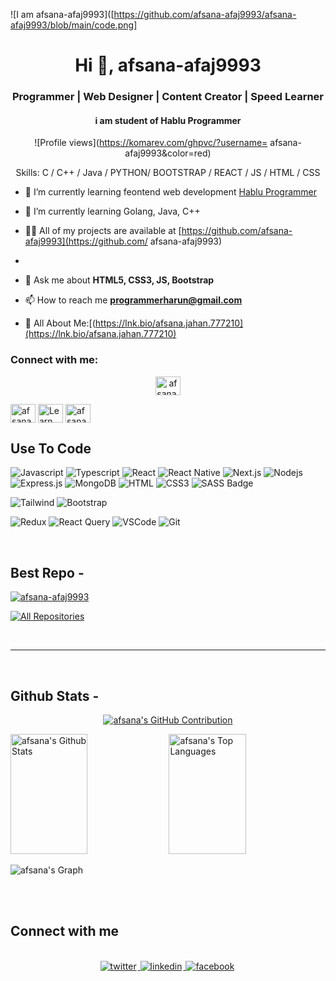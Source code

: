 ![I am afsana-afaj9993]([https://github.com/afsana-afaj9993/afsana-afaj9993/blob/main/code.png]


<h1 align="center">Hi 👋, afsana-afaj9993</h1>
<h3 align="center">Programmer | Web Designer | Content Creator | Speed Learner</h3>
<h4 align="center">i am student  of Hablu Programmer</h4>

<div align="center">

![Profile views](https://komarev.com/ghpvc/?username= afsana-afaj9993&color=red)

Skills: C / C++ / Java / PYTHON/ BOOTSTRAP / REACT / JS / HTML / CSS

</div>

- 🔭 I’m currently  learning feontend web development [Hablu Programmer](https://www.hablu-programmer.com/)

- 🌱 I’m currently learning Golang, Java, C++

- 👨‍💻 All of my projects are available at [https://github.com/afsana-afaj9993](https://github.com/ afsana-afaj9993)

-

- 💬 Ask me about **HTML5, CSS3, JS, Bootstrap**

- 📫 How to reach me **programmerharun@gmail.com**

- 📄 All About Me:[(https://lnk.bio/afsana.jahan.777210](https://lnk.bio/afsana.jahan.777210)

<h3 align="left">Connect with me:</h3>

<p align="center">
<a href="https://web.facebook.com/afsana.jahan.777210"target="blank"><img align="center" src="https://raw.githubusercontent.com/rahuldkjain/github-profile-readme-generator/master/src/images/icons/Social/facebook.svg" alt="afsana.jahan.777210" height="30" width="40" /></a>


<a href="https://codepen.io/trending" target="blank"><img align="center" src="https://raw.githubusercontent.com/rahuldkjain/github-profile-readme-generator/master/src/images/icons/Social/codepen.svg" alt="afsana aktar" height="30" width="40" /></a>
<a href="https://www.youtube.com/@AfsanaAktar-j9j" target="blank"><img align="center" src="https://raw.githubusercontent.com/rahuldkjain/github-profile-readme-generator/master/src/images/icons/Social/youtube.svg" alt="Learn With afsana aktar" height="30" width="40" /></a>
<a href="https://instagram.com/afsana jahan" target="blank"><img align="center" src="https://raw.githubusercontent.com/rahuldkjain/github-profile-readme-generator/master/src/images/icons/Social/instagram.svg" alt="afsana jahan" height="30" width="40" /></a>


## Use To Code

![Javascript](https://img.shields.io/badge/Javascript-F0DB4F?style=for-the-badge&labelColor=black&logo=javascript&logoColor=F0DB4F)
![Typescript](https://img.shields.io/badge/Typescript-007acc?style=for-the-badge&labelColor=black&logo=typescript&logoColor=007acc)
![React](https://img.shields.io/badge/-React-61DBFB?style=for-the-badge&labelColor=black&logo=react&logoColor=61DBFB)
![React Native](https://img.shields.io/badge/React_Native-20232A?style=for-the-badge&logo=react&logoColor=61DAFB)
![Next.js](https://img.shields.io/badge/next.js-000000?style=for-the-badge&logo=nextdotjs&logoColor=white)
![Nodejs](https://img.shields.io/badge/Nodejs-3C873A?style=for-the-badge&labelColor=black&logo=node.js&logoColor=3C873A)
![Express.js](https://img.shields.io/badge/Express.js-000000?style=for-the-badge&logo=express&logoColor=white)
![MongoDB](https://img.shields.io/badge/MongoDB-4EA94B?style=for-the-badge&logo=mongodb&logoColor=white)
![HTML](https://img.shields.io/badge/HTML5-E34F26?style=for-the-badge&logo=html5&logoColor=white)
![CSS3](https://img.shields.io/badge/CSS3-1572B6?style=for-the-badge&logo=css3&logoColor=white)
![SASS Badge](https://img.shields.io/badge/Sass-CC6699?style=for-the-badge&logo=sass&logoColor=white)

![Tailwind](https://img.shields.io/badge/Tailwind_CSS-092749?style=for-the-badge&logo=tailwindcss&logoColor=06B6D4&labelColor=000000)
![Bootstrap](https://img.shields.io/badge/Bootstrap-563D7C?style=for-the-badge&logo=bootstrap&logoColor=white)

![Redux](https://img.shields.io/badge/Redux-593D88?style=for-the-badge&logo=redux&logoColor=white)
![React Query](https://img.shields.io/badge/-React_Query-FF4154?style=for-the-badge&logo=react%20query&logoColor=white)
![VSCode](https://img.shields.io/badge/Visual_Studio-0078d7?style=for-the-badge&logo=visual%20studio&logoColor=white)
![Git](https://img.shields.io/badge/Git-F05032?style=for-the-badge&logo=git&logoColor=white)

<br/>

## Best Repo -

[![afsana-afaj9993](https://github-readme-stats.vercel.app/api/pin/?username=afsana-afaj9993&repo=afsana-afaj9993&border_color=7F3FBF&bg_color=0D1117&title_color=C9D1D9&text_color=8B949E&icon_color=7F3FBF)](https://github.com/afsana-afaj9993/afsana-afaj9993)

<p align="left">
  <a href="https://github.com/afsana-afaj9993?tab=repositories" target="_blank"><img alt="All Repositories" title="All Repositories" src="https://img.shields.io/badge/-All%20Repos-2962FF?style=for-the-badge&logo=koding&logoColor=white"/></a>
</p>

<br/>
<hr/>
<br/>

## Github Stats -

<p align="center">
  <a href="https://github.com/afsana-afaj9993">
    <img src="https://github-profile-summary-cards.vercel.app/api/cards/profile-details?username=afsana-afaj9993&theme=radical" alt="afsana's GitHub Contribution"/>
  </a>
</p>

<a> 
    <a href="https://github.com/afsana-afaj9993"><img alt="afsana's Github Stats" src="https://denvercoder1-github-readme-stats.vercel.app/api?username=afsana-afaj9993&show_icons=true&count_private=true&theme=react&border_color=7F3FBF&bg_color=0D1117&title_color=F85D7F&icon_color=F8D866" height="192px" width="49.5%"/></a>
  <a href="https://github.com/afsana-afaj9993"><img alt="afsana's Top Languages" src="https://denvercoder1-github-readme-stats.vercel.app/api/top-langs/?username=afsana-afaj9993&langs_count=8&layout=compact&theme=react&border_color=7F3FBF&bg_color=0D1117&title_color=F85D7F&icon_color=F8D866" height="192px" width="49.5%"/></a>
  <br/>
</a>

![afsana's Graph](https://github-readme-activity-graph.vercel.app/graph?username=afsana-afaj9993&custom_title=Harun's%20GitHub%20Activity%20Graph&bg_color=0D1117&color=7F3FBF&line=7F3FBF&point=7F3FBF&area_color=FFFFFF&title_color=FFFFFF&area=true)

<br/>

<br/>

## Connect with me

<div align="center">
<br/>
<a href="https://web.facebook.com/afsana.jahan.777210" target="_blank">
<img src=https://img.shields.io/badge/twitter-%2300acee.svg?&style=for-the-badge&logo=twitter&logoColor=white alt=twitter style="margin-bottom: 5px; margin-right: 2px;" />
</a>
<a href="https://www.linkedin.com/in/afsana-afaj9993/" target="_blank">
<img src=https://img.shields.io/badge/linkedin-%231E77B5.svg?&style=for-the-badge&logo=linkedin&logoColor=white alt=linkedin style="margin-bottom: 5px; margin-right: 2px;" />
</a>
<a href="https://web.facebook.com/afsana.jahan.777210" target="_blank">
<img src=https://img.shields.io/badge/facebook-%232E87FB.svg?&style=for-the-badge&logo=facebook&logoColor=white alt=facebook style="margin-bottom: 5px; margin-right: 2px;" />
</a>  
</div>
